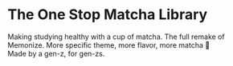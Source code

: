 # The One Stop Matcha Library
Making studying healthy with a cup of matcha. The full remake of Memonize. More specific theme, more flavor, more matcha 🍵  
Made by a gen-z, for gen-zs.

